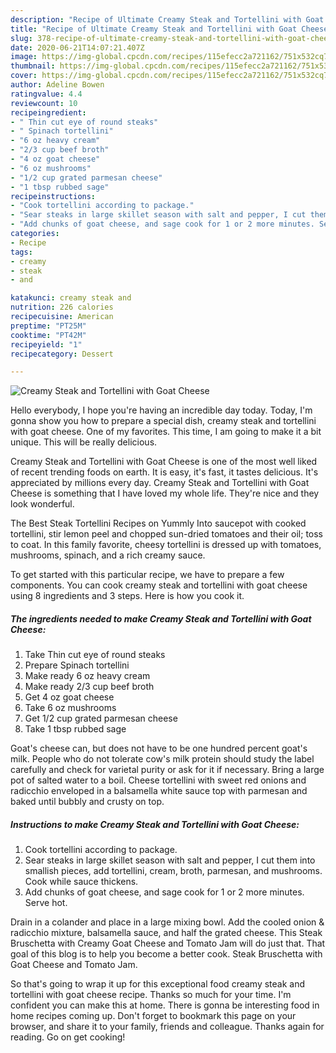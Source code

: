 ```yaml
---
description: "Recipe of Ultimate Creamy Steak and Tortellini with Goat Cheese"
title: "Recipe of Ultimate Creamy Steak and Tortellini with Goat Cheese"
slug: 378-recipe-of-ultimate-creamy-steak-and-tortellini-with-goat-cheese
date: 2020-06-21T14:07:21.407Z
image: https://img-global.cpcdn.com/recipes/115efecc2a721162/751x532cq70/creamy-steak-and-tortellini-with-goat-cheese-recipe-main-photo.jpg
thumbnail: https://img-global.cpcdn.com/recipes/115efecc2a721162/751x532cq70/creamy-steak-and-tortellini-with-goat-cheese-recipe-main-photo.jpg
cover: https://img-global.cpcdn.com/recipes/115efecc2a721162/751x532cq70/creamy-steak-and-tortellini-with-goat-cheese-recipe-main-photo.jpg
author: Adeline Bowen
ratingvalue: 4.4
reviewcount: 10
recipeingredient:
- " Thin cut eye of round steaks"
- " Spinach tortellini"
- "6 oz heavy cream"
- "2/3 cup beef broth"
- "4 oz goat cheese"
- "6 oz mushrooms"
- "1/2 cup grated parmesan cheese"
- "1 tbsp rubbed sage"
recipeinstructions:
- "Cook tortellini according to package."
- "Sear steaks in large skillet season with salt and pepper, I cut them into smallish pieces, add tortellini, cream, broth, parmesan, and mushrooms. Cook while sauce thickens."
- "Add chunks of goat cheese, and sage cook for 1 or 2 more minutes. Serve hot."
categories:
- Recipe
tags:
- creamy
- steak
- and

katakunci: creamy steak and 
nutrition: 226 calories
recipecuisine: American
preptime: "PT25M"
cooktime: "PT42M"
recipeyield: "1"
recipecategory: Dessert

---
```



![Creamy Steak and Tortellini with Goat Cheese](https://img-global.cpcdn.com/recipes/115efecc2a721162/751x532cq70/creamy-steak-and-tortellini-with-goat-cheese-recipe-main-photo.jpg)

Hello everybody, I hope you're having an incredible day today. Today, I'm gonna show you how to prepare a special dish, creamy steak and tortellini with goat cheese. One of my favorites. This time, I am going to make it a bit unique. This will be really delicious.

Creamy Steak and Tortellini with Goat Cheese is one of the most well liked of recent trending foods on earth. It is easy, it's fast, it tastes delicious. It's appreciated by millions every day. Creamy Steak and Tortellini with Goat Cheese is something that I have loved my whole life. They're nice and they look wonderful.

The Best Steak Tortellini Recipes on Yummly Into saucepot with cooked tortellini, stir lemon peel and chopped sun-dried tomatoes and their oil; toss to coat. In this family favorite, cheesy tortellini is dressed up with tomatoes, mushrooms, spinach, and a rich creamy sauce.


To get started with this particular recipe, we have to prepare a few components. You can cook creamy steak and tortellini with goat cheese using 8 ingredients and 3 steps. Here is how you cook it.

<!--inarticleads1-->

##### The ingredients needed to make Creamy Steak and Tortellini with Goat Cheese:

1. Take  Thin cut eye of round steaks
1. Prepare  Spinach tortellini
1. Make ready 6 oz heavy cream
1. Make ready 2/3 cup beef broth
1. Get 4 oz goat cheese
1. Take 6 oz mushrooms
1. Get 1/2 cup grated parmesan cheese
1. Take 1 tbsp rubbed sage


Goat&#39;s cheese can, but does not have to be one hundred percent goat&#39;s milk. People who do not tolerate cow&#39;s milk protein should study the label carefully and check for varietal purity or ask for it if necessary. Bring a large pot of salted water to a boil. Cheese tortellini with sweet red onions and radicchio enveloped in a balsamella white sauce top with parmesan and baked until bubbly and crusty on top. 

<!--inarticleads2-->

##### Instructions to make Creamy Steak and Tortellini with Goat Cheese:

1. Cook tortellini according to package.
1. Sear steaks in large skillet season with salt and pepper, I cut them into smallish pieces, add tortellini, cream, broth, parmesan, and mushrooms. Cook while sauce thickens.
1. Add chunks of goat cheese, and sage cook for 1 or 2 more minutes. Serve hot.


Drain in a colander and place in a large mixing bowl. Add the cooled onion &amp; radicchio mixture, balsamella sauce, and half the grated cheese. This Steak Bruschetta with Creamy Goat Cheese and Tomato Jam will do just that. That goal of this blog is to help you become a better cook. Steak Bruschetta with Goat Cheese and Tomato Jam. 

So that's going to wrap it up for this exceptional food creamy steak and tortellini with goat cheese recipe. Thanks so much for your time. I'm confident you can make this at home. There is gonna be interesting food in home recipes coming up. Don't forget to bookmark this page on your browser, and share it to your family, friends and colleague. Thanks again for reading. Go on get cooking!
